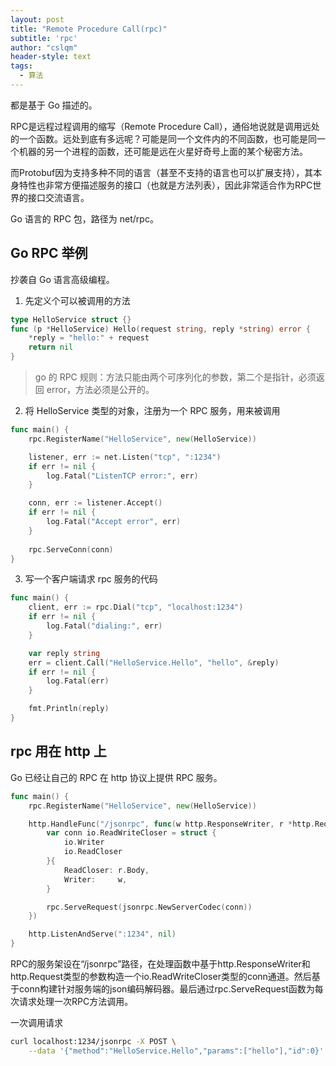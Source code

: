 ```yaml
---
layout: post
title: "Remote Procedure Call(rpc)"
subtitle: 'rpc'
author: "cslqm"
header-style: text
tags:
  - 算法
---
```


都是基于 Go 描述的。

RPC是远程过程调用的缩写（Remote Procedure Call），通俗地说就是调用远处的一个函数。远处到底有多远呢？可能是同一个文件内的不同函数，也可能是同一个机器的另一个进程的函数，还可能是远在火星好奇号上面的某个秘密方法。

而Protobuf因为支持多种不同的语言（甚至不支持的语言也可以扩展支持），其本身特性也非常方便描述服务的接口（也就是方法列表），因此非常适合作为RPC世界的接口交流语言。


Go 语言的 RPC 包，路径为 net/rpc。

## Go RPC 举例

抄袭自 Go 语言高级编程。

1. 先定义个可以被调用的方法
``` go
type HelloService struct {}
func (p *HelloService) Hello(request string, reply *string) error {
    *reply = "hello:" + request
    return nil
}
```
> go 的 RPC 规则：方法只能由两个可序列化的参数，第二个是指针，必须返回 error，方法必须是公开的。

2. 将 HelloService 类型的对象，注册为一个 RPC 服务，用来被调用

``` go
func main() {
    rpc.RegisterName("HelloService", new(HelloService))

    listener, err := net.Listen("tcp", ":1234")
    if err != nil {
        log.Fatal("ListenTCP error:", err)
    }

    conn, err := listener.Accept()
    if err != nil {
        log.Fatal("Accept error", err)
    }
    
    rpc.ServeConn(conn)
}
```

3. 写一个客户端请求 rpc 服务的代码

``` go
func main() {
    client, err := rpc.Dial("tcp", "localhost:1234")
    if err != nil {
        log.Fatal("dialing:", err)
    }

    var reply string
    err = client.Call("HelloService.Hello", "hello", &reply)
    if err != nil {
        log.Fatal(err)
    }

    fmt.Println(reply)
}
```

## rpc 用在 http 上

Go 已经让自己的 RPC 在 http 协议上提供 RPC 服务。

``` go
func main() {
    rpc.RegisterName("HelloService", new(HelloService))

    http.HandleFunc("/jsonrpc", func(w http.ResponseWriter, r *http.Request) {
        var conn io.ReadWriteCloser = struct {
            io.Writer
            io.ReadCloser
        }{
            ReadCloser: r.Body,
            Writer:     w,
        }

        rpc.ServeRequest(jsonrpc.NewServerCodec(conn))
    })

    http.ListenAndServe(":1234", nil)
}
```
RPC的服务架设在“/jsonrpc”路径，在处理函数中基于http.ResponseWriter和http.Request类型的参数构造一个io.ReadWriteCloser类型的conn通道。然后基于conn构建针对服务端的json编码解码器。最后通过rpc.ServeRequest函数为每次请求处理一次RPC方法调用。

一次调用请求
``` sh
curl localhost:1234/jsonrpc -X POST \
    --data '{"method":"HelloService.Hello","params":["hello"],"id":0}'
```

